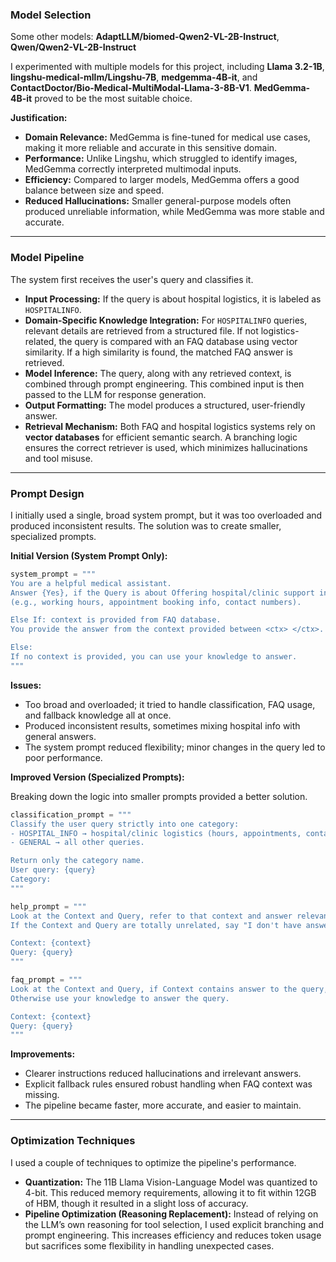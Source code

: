 ### Model Selection

Some other models: **AdaptLLM/biomed-Qwen2-VL-2B-Instruct**, **Qwen/Qwen2-VL-2B-Instruct**

I experimented with multiple models for this project, including **Llama 3.2-1B**, **lingshu-medical-mllm/Lingshu-7B**, **medgemma-4B-it**, and **ContactDoctor/Bio-Medical-MultiModal-Llama-3-8B-V1**. **MedGemma-4B-it** proved to be the most suitable choice.

**Justification:**

  * **Domain Relevance:** MedGemma is fine-tuned for medical use cases, making it more reliable and accurate in this sensitive domain.
  * **Performance:** Unlike Lingshu, which struggled to identify images, MedGemma correctly interpreted multimodal inputs.
  * **Efficiency:** Compared to larger models, MedGemma offers a good balance between size and speed.
  * **Reduced Hallucinations:** Smaller general-purpose models often produced unreliable information, while MedGemma was more stable and accurate.

-----

### Model Pipeline

The system first receives the user's query and classifies it.

  * **Input Processing:** If the query is about hospital logistics, it is labeled as `HOSPITALINFO`.
  * **Domain-Specific Knowledge Integration:** For `HOSPITALINFO` queries, relevant details are retrieved from a structured file. If not logistics-related, the query is compared with an FAQ database using vector similarity. If a high similarity is found, the matched FAQ answer is retrieved.
  * **Model Inference:** The query, along with any retrieved context, is combined through prompt engineering. This combined input is then passed to the LLM for response generation.
  * **Output Formatting:** The model produces a structured, user-friendly answer.
  * **Retrieval Mechanism:** Both FAQ and hospital logistics systems rely on **vector databases** for efficient semantic search. A branching logic ensures the correct retriever is used, which minimizes hallucinations and tool misuse.

-----

### Prompt Design

I initially used a single, broad system prompt, but it was too overloaded and produced inconsistent results. The solution was to create smaller, specialized prompts.

**Initial Version (System Prompt Only):**

```python
system_prompt = """
You are a helpful medical assistant.
Answer {Yes}, if the Query is about Offering hospital/clinic support info
(e.g., working hours, appointment booking info, contact numbers).

Else If: context is provided from FAQ database.
You provide the answer from the context provided between <ctx> </ctx>.

Else:
If no context is provided, you can use your knowledge to answer.
"""
```

**Issues:**

  * Too broad and overloaded; it tried to handle classification, FAQ usage, and fallback knowledge all at once.
  * Produced inconsistent results, sometimes mixing hospital info with general answers.
  * The system prompt reduced flexibility; minor changes in the query led to poor performance.

**Improved Version (Specialized Prompts):**

Breaking down the logic into smaller prompts provided a better solution.

```python
classification_prompt = """
Classify the user query strictly into one category:
- HOSPITAL_INFO → hospital/clinic logistics (hours, appointments, contacts, directions, doctors available).
- GENERAL → all other queries.

Return only the category name.
User query: {query}
Category:
"""

help_prompt = """
Look at the Context and Query, refer to that context and answer relevant part only.
If the Context and Query are totally unrelated, say "I don't have answer to this question".

Context: {context}
Query: {query}
"""

faq_prompt = """
Look at the Context and Query, if Context contains answer to the query, refer to that context only.
Otherwise use your knowledge to answer the query.

Context: {context}
Query: {query}
"""
```

**Improvements:**

  * Clearer instructions reduced hallucinations and irrelevant answers.
  * Explicit fallback rules ensured robust handling when FAQ context was missing.
  * The pipeline became faster, more accurate, and easier to maintain.

-----

### Optimization Techniques

I used a couple of techniques to optimize the pipeline's performance.

  * **Quantization:** The 11B Llama Vision-Language Model was quantized to 4-bit. This reduced memory requirements, allowing it to fit within 12GB of HBM, though it resulted in a slight loss of accuracy.
  * **Pipeline Optimization (Reasoning Replacement):** Instead of relying on the LLM’s own reasoning for tool selection, I used explicit branching and prompt engineering. This increases efficiency and reduces token usage but sacrifices some flexibility in handling unexpected cases.
